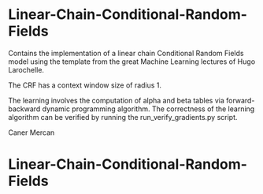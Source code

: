 # Linear-Chain-Conditional-Random-Fields

Contains the implementation of a linear chain Conditional Random Fields model using the template from the great Machine Learning lectures of Hugo Larochelle. 

The CRF has a context window size of radius 1. 

The learning involves the computation of alpha and beta tables via forward-backward dynamic programming algorithm. The correctness of the learning algorithm can be verified by running the run_verify_gradients.py script.


Caner Mercan
# Linear-Chain-Conditional-Random-Fields
